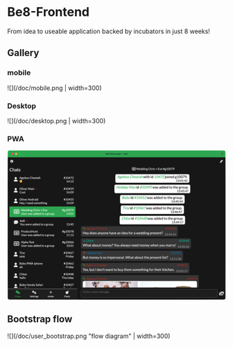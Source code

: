 # Be8-Frontend
From idea to useable application backed by incubators in just 8 weeks!

## Gallery
### mobile

![](/doc/mobile.png | width=300)

### Desktop

![](/doc/desktop.png | width=300)

### PWA

![](/doc/pwa.png)


## Bootstrap flow

![](/doc/user_bootstrap.png "flow diagram" | width=300)
